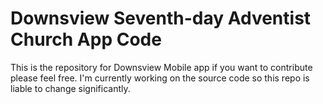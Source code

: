 # Downsview Seventh-day Adventist Church App Code
This is the repository for Downsview Mobile app if you want to contribute please feel free. I'm currently working on the source code so this repo is liable to change significantly.
